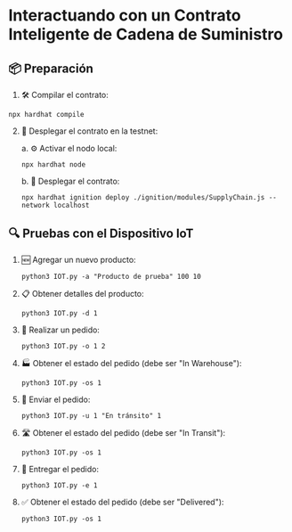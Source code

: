 # Interactuando con un Contrato Inteligente de Cadena de Suministro

## 📦 Preparación

1. 🛠️ Compilar el contrato:

```
npx hardhat compile
```

2. 🚀 Desplegar el contrato en la testnet:

   a. ⚙️ Activar el nodo local:
   
   ```
   npx hardhat node
   ```
   
   b. 📜 Desplegar el contrato:
   
   ```
   npx hardhat ignition deploy ./ignition/modules/SupplyChain.js --network localhost
   ```

## 🔍 Pruebas con el Dispositivo IoT

1. 🆕 Agregar un nuevo producto:

   ```
   python3 IOT.py -a "Producto de prueba" 100 10
   ```

2. 📋 Obtener detalles del producto:

   ```
   python3 IOT.py -d 1
   ```

3. 🛒 Realizar un pedido:

   ```
   python3 IOT.py -o 1 2
   ```

4. 🏭 Obtener el estado del pedido (debe ser "In Warehouse"):

   ```
   python3 IOT.py -os 1
   ```

5. 🚚 Enviar el pedido:

   ```
   python3 IOT.py -u 1 "En tránsito" 1
   ```

6. 🛣️ Obtener el estado del pedido (debe ser "In Transit"):

   ```
   python3 IOT.py -os 1
   ```

7. 🎉 Entregar el pedido:

   ```
   python3 IOT.py -e 1
   ```

8. ✅ Obtener el estado del pedido (debe ser "Delivered"):

   ```
   python3 IOT.py -os 1
   ```
